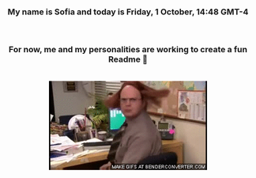 


<div align="center">
<h3 >My name is Sofia and today is Friday, 1 October, 14:48 GMT-4</h3><br>
<h3 >For now, me and my personalities are working to create a fun Readme 👋
</h3><br>
<img src='img/dwight.gif' alt='working...'/>
</div>
